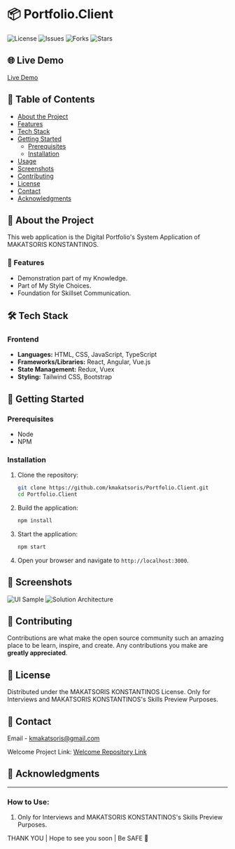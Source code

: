 # 📦 Portfolio.Client

![License](https://github.com/kmakatsoris/Portfolio.Client)
![Issues](https://github.com/kmakatsoris/Portfolio.Client)
![Forks](https://github.com/kmakatsoris/Portfolio.Client)
![Stars](https://github.com/kmakatsoris/Portfolio.Client)

## 🌐 Live Demo
[Live Demo](https://kmakatsoris.com/)

## 📝 Table of Contents
- [About the Project](#about-the-project)
- [Features](#features)
- [Tech Stack](#tech-stack)
- [Getting Started](#getting-started)
  - [Prerequisites](#prerequisites)
  - [Installation](#installation)
- [Usage](#usage)
- [Screenshots](#screenshots)
- [Contributing](#contributing)
- [License](#license)
- [Contact](#contact)
- [Acknowledgments](#acknowledgments)

## 📖 About the Project

This web application is the Digital Portfolio's System Application of MAKATSORIS KONSTANTINOS. 

### 🎯 Features
- Demonstration part of my Knowledge.
- Part of My Style Choices.
- Foundation for Skillset Communication.

## 🛠 Tech Stack

### **Frontend**
- **Languages:** HTML, CSS, JavaScript, TypeScript
- **Frameworks/Libraries:** React, Angular, Vue.js
- **State Management:** Redux, Vuex
- **Styling:** Tailwind CSS, Bootstrap

## 🚀 Getting Started

### Prerequisites
- Node
- NPM

### Installation

1. Clone the repository:
   ```bash
   git clone https://github.com/kmakatsoris/Portfolio.Client.git
   cd Portfolio.Client
   ```

2. Build the application:
   ```bash
   npm install  
   ```

3. Start the application:
   ```bash
   npm start
   ```

5. Open your browser and navigate to `http://localhost:3000`.

## 📸 Screenshots

![UI Sample](https://github.com/user-attachments/assets/95a33128-7628-4f2b-bc53-34f437d53efe)
![Solution Architecture](https://github.com/user-attachments/assets/749464e5-31fa-44c2-839a-c1f2605f0db0)

## 🤝 Contributing

Contributions are what make the open source community such an amazing place to be learn, inspire, and create. Any contributions you make are **greatly appreciated**.

## 📜 License

Distributed under the MAKATSORIS KONSTANTINOS License. Only for Interviews and MAKATSORIS KONSTANTINOS's Skills Preview Purposes.

## 📧 Contact

Email - [kmakatsoris@gmail.com](mailto:kmakatsoris@gmail.com)

Welcome Project Link: [Welcome Repository Link](https://github.com/kmakatsoris/Welcome)

## 🙏 Acknowledgments

---

### How to Use:
1. Only for Interviews and MAKATSORIS KONSTANTINOS's Skills Preview Purposes.

THANK YOU | Hope to see you soon | Be SAFE 🙏
